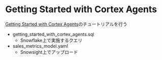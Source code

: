 # Getting Started with Cortex Agents
[Getting Started with Cortex Agents](https://quickstarts.snowflake.com/guide/getting_started_with_cortex_agents/index.html#0)のチュートリアルを行う

- getting_started_with_cortex_agents.sql
  - Snowflake上で実施するクエリ
- sales_metrics_model.yaml
  - Snowsight上でアップロード